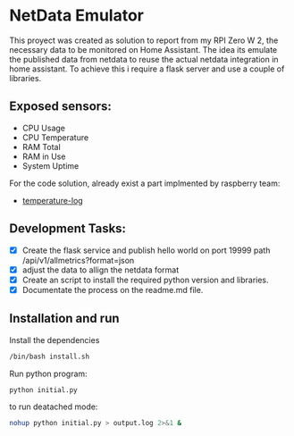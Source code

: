# NetData Emulator

This proyect was created as solution to report from my RPI Zero W 2, the necessary data to be monitored on Home Assistant. The idea its emulate the published data from netdata to reuse the actual netdata integration in home assistant. To achieve this i require a flask server and use a couple of libraries.

## Exposed sensors: 
 - CPU Usage
 - CPU Temperature
 - RAM Total
 - RAM in Use
 - System Uptime

For the code solution, already exist a part implmented by raspberry team:
- [temperature-log](https://projects.raspberrypi.org/en/projects/temperature-log/4)

## Development Tasks: 

- [x] Create the flask service and publish hello world on port 19999 path /api/v1/allmetrics?format=json
- [x] adjust the data to allign the netdata format
- [x] Create an script to install the required python version and libraries.
- [x] Documentate the process on the readme.md file.

## Installation and run

Install the dependencies
```sh
/bin/bash install.sh
```

Run python program:
```sh
python initial.py
```
to run deatached mode:
```sh
nohup python initial.py > output.log 2>&1 &
```